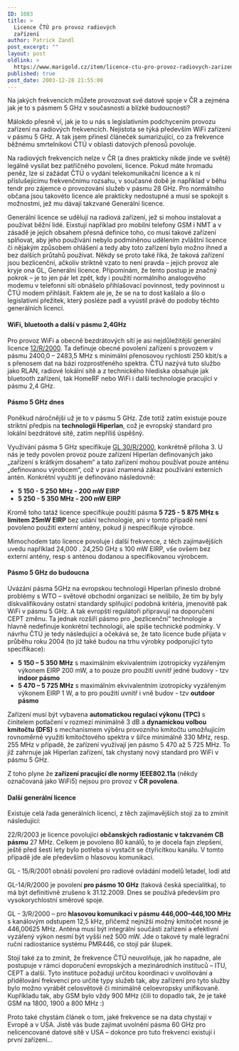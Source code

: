 ```yaml
---
ID: 1083
title: >
  Licence ČTÚ pro provoz radiových
  zařízení
author: Patrick Zandl
post_excerpt: ""
layout: post
oldlink: >
  https://www.marigold.cz/item/licence-ctu-pro-provoz-radiovych-zarizeni
published: true
post_date: 2003-12-28 21:55:00
---
```

Na jakých frekvencích můžete provozovat své datové spoje v ČR a zejména jak je to s pásmem 5 GHz v současnosti a blízké budoucnosti?<!--more--><p>
Málokdo přesně ví, jak je to u nás s legislativním podchycením provozu zařízení na radiových frekvencích. Nejistota se týká především WiFi zařízení v pásmu 5 GHz. A tak jsem přinesl článeček sumarizující, co za frekvence běžnému smrtelníkovi ČTÚ v oblasti datových přenosů povoluje. </p>

<p>
Na radiových frekvencích nelze v ČR (a dnes prakticky nikde jinde ve světě) legálně vysílat bez patřičného povolení, licence. Pokud máte hromadu peněz, lze si zažádat ČTÚ o vydání telekomunikační licence a k ní příslušejícímu frekvenčnímu rozsahu, v současné době je například v běhu tendr pro zájemce o provozování služeb v pásmu 28 GHz. Pro normálního občana jsou takovéto licence ale prakticky nedostupné a musí se spokojit s možnostmi, jež mu dávají takzvané Generální licence. </p>

<p>
Generální licence se udělují na radiová zařízení, jež si mohou instalovat a používat běžní lidé. Eixstují například pro mobilní telefony GSM i NMT a v zásadě je jejich obsahem přesná definice toho, co musí takové zařízení splňovat, aby jeho používání nebylo podmíněnou udělením zvláštní licence či nějakým způsobem ohlášení a tedy aby toto zařízení bylo možno ihned a bez dalších průtahů používat. Někdy se proto také říká, že taková zařízení jsou bezlicenční, ačkoliv striktně vzato to není pravda &#8211; jejich provoz ale kryje ona GL, Generální licence. Připomínám, že tento postup je značný pokrok &#8211; je to jen pár let zpět, kdy i použití normálního analogového modemu v telefonní síti obnášelo přihlašovací povinnost, tedy povinnost u ČTÚ modem přihlásit. Faktem ale je, že se na to dost kašlalo a šlo o legislativní přežitek, který posléze padl a vyústil právě do podoby těchto generálních licencí. </p>

<H4>WiFi, bluetooth a další v pásmu 2,4GHz </H4>
<p>
Pro provoz WiFi a obecně bezdrátových sítí je asi nejdůležitější generální licence <A href="http://www.ctu.cz/art.php?iSearch=&amp;iArt=76" target=_blank>12/R/2000</A>. Ta definuje obecné povolení zařízení s provozem v pásmu 2400,0 &#8211; 2483,5 MHz s minimální přenosovou rychlostí 250 kbit/s a s přenosem dat na bázi rozprostřeného spektra. ČTÚ nazývá tuto službo jako RLAN, radiové lokální sítě a z technického hlediska obsahuje jak bluetooth zařízení, tak HomeRF nebo WiFi i další technologie pracující v pásmu 2,4 GHz. </p>

<H4>Pásmo 5 GHz dnes</H4>
<p>
Poněkud náročnější už je to v pásmu 5 GHz. Zde totiž zatím existuje pouze striktní předpis na <STRONG>technologii Hiperlan</STRONG>, což je evropský standard pro lokální bezdrátové sítě, zatím nepříliš úspěšný. </p>

<p>
Využívání pásma 5 GHz specifikuje <A href="http://www.ctu.cz/art.php?iSearch=&amp;iArt=94" target=_blank>GL 30/R/2000</A>, konkrétně příloha 3. U nás je tedy povolen provoz pouze zařízení Hiperlan definovaných jako &#8222;zařízení s krátkým dosahem&#8220; a tato zařízení mohou používat pouze anténu &#8222;definovanou výrobcem&#8220;, což v praxi znamená zákaz používání externích antén. Konkrétní využítí je definováno následovně: </p>

<p>

<UL>
<LI><STRONG>5 150 - 5 250 MHz - 200 mW EIRP </STRONG>
<LI><STRONG>5 250 - 5 350 MHz - 200 mW EIRP</STRONG> </LI></UL>
<p>
</p>

<p>
Kromě toho tatáž licence specifikuje použití pásma <STRONG>5 725 - 5 875 MHz s limitem 25mW EIRP</STRONG> bez udání technologie, ani v tomto případě není povoleno použití externí antény, pokud ji nespecifikuje výrobce. </p>

<p>
Mimochodem tato licence povoluje i další frekvence, z těch zajímavějších uvedu například 24,000 . 24,250 GHz s 100 mW EIRP, vše ovšem bez externí antény, resp s anténou dodanou a specifikovanou výrobcem. </p>

<H4>Pásmo 5 GHz do budoucna</H4>
<p>
Uvázání pásma 5GHz na evropskou technologii Hiperlan přineslo drobné problémy s WTO &#8211; světové obchodní organizaci se nelíbilo, že tím by byly diskvalifikovány ostatní standardy splňující podobná kritéria, jmenovitě pak WiFi v pásmu 5 GHz. A tak evropští regulátoři připravují na doporučení CEPT změnu. Ta jednak rozšíří pásmo pro &#8222;bezlicenční&#8220; technologie a hlavně nedefinuje konkrétní technologii, ale spíše technické podmínky. V návrhu ČTÚ je tedy následující a očekává se, že tato licence bude přijata v průběhu roku 2004 (to již také budou na trhu výrobky podporující tyto specifikace):</p>

<UL>
<LI><STRONG>5 150 &#8211; 5 350 MHz</STRONG> s maximálním ekvivalentním izotropicky vyzářeným výkonem EIRP 200 mW, a to pouze pro použití uvnitř jedné budovy - tzv <STRONG>indoor pásmo</STRONG></LI>
<LI><STRONG>5 470 &#8211; 5 725 MHz</STRONG> s maximálním ekvivalentním izotropicky vyzářeným výkonem EIRP 1 W, a to pro použití uvnitř i vně budov - tzv <STRONG>outdoor pásmo</STRONG> </LI></UL>
<p>
Zařízení musí být vybavena <STRONG>automatickou regulací výkonu (TPC)</STRONG> s činitelem potlačení v rozmezí minimálně 3 dB a <STRONG>dynamickou volbou kmitočtu (DFS)</STRONG> s mechanismem výběru provozního kmitočtu umožňujícím rovnoměrné využití kmitočtového spektra v šířce minimálně 330 MHz, resp. 255 MHz v případě, že zařízení využívají jen pásmo 5 470 až 5 725 MHz. To již zahrnuje jak Hiperlan zařízení, tak chystaný nový standard pro WiFi v pásmu 5 GHz. </p>

<p>
Z toho plyne že <STRONG>zařízení pracující dle normy IEEE802.11a</STRONG> (někdy označovaná jako WiFi5) nejsou pro provoz v <STRONG>ČR povolena</STRONG>. </p>

<H4>Další generální licence </H4>
<p>
Existuje celá řada generálních licencí, z těch zajímavějších stojí za to zmínit následující: </p>

<p>
22/R/2003 je licence povolující <STRONG>občanských radiostanic v takzvaném CB pásmu</STRONG> 27 MHz. Celkem je povoleno 80 kanálů, to je docela fajn zlepšení, ještě před šesti lety bylo potřeba si vystačit se čtyřicítkou kanálu. V tomto případě jde ale především o hlasovou komunikaci. 
<p>
GL - 15/R/2001 obnáší povolení pro radiové ovládání modelů letadel, lodí atd 
<p>
GL-14/R/2000 je povolení <STRONG>pro pásmo 10 GHz</STRONG> (taková česká specialitka), to má být definitivně zrušeno k 31.12.2009. Dnes se používá především pro vysokorychlostní směrové spoje. 
<p>
GL - 3/R/2000 &#8211; pro <STRONG>hlasovou komunikaci v pásmu 446,000&#8211;446,100 MHz</STRONG> s kanálovým odstupem 12,5 kHz, přičemž nejnižší možný kmitočet nosné je 446,00625 MHz. Anténa musí být integrální součástí zařízení a efektivní vyzářený výkon nesmí být vyšší než 500 mW. Jde o takové ty malé legrační ruční radiostanice systému PMR446, co stojí pár šlupek. 
<p>
Stojí také za to zmínit, že frekvence ČTÚ neuvolňuje, jak ho napadne, ale postupuje v rámci doporučení evropských a mezinárodních instituců &#8211; ITU, CEPT a další. Tyto instituce požadují určitou koordinaci v uvolňování a přidělování frekvencí pro určité typy služeb tak, aby zařízení pro tyto služby bylo možno vyrábět celosvětově či minimálně celoevropsky unifikovaně. Kupříkladu tak, aby GSM bylo vždy 900 MHz (čili to dopadlo tak, že je také GSM na 1800, 1900 a 800 MHz :) 
<p>
Proto také chystám článek o tom, jaké frekvence se na data chystají v Evropě a v USA. Jistě vás bude zajímat uvolnění pásma 60 GHz pro nelicencované datové sítě v USA &#8211; dokonce pro tuto frekvenci existují i první zařízení... </p>
